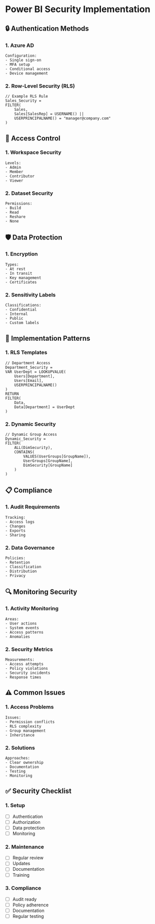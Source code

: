 # Power BI Security Implementation

## 🔒 Authentication Methods

### 1. Azure AD
```
Configuration:
- Single sign-on
- MFA setup
- Conditional access
- Device management
```

### 2. Row-Level Security (RLS)
```dax
// Example RLS Rule
Sales_Security = 
FILTER(
    Sales,
    Sales[SalesRep] = USERNAME() ||
    USERPRINCIPALNAME() = "manager@company.com"
)
```

## 👥 Access Control

### 1. Workspace Security
```
Levels:
- Admin
- Member
- Contributor
- Viewer
```

### 2. Dataset Security
```
Permissions:
- Build
- Read
- Reshare
- None
```

## 🛡️ Data Protection

### 1. Encryption
```
Types:
- At rest
- In transit
- Key management
- Certificates
```

### 2. Sensitivity Labels
```
Classifications:
- Confidential
- Internal
- Public
- Custom labels
```

## 🔐 Implementation Patterns

### 1. RLS Templates
```dax
// Department Access
Department_Security = 
VAR UserDept = LOOKUPVALUE(
    Users[Department],
    Users[Email],
    USERPRINCIPALNAME()
)
RETURN
FILTER(
    Data,
    Data[Department] = UserDept
)
```

### 2. Dynamic Security
```dax
// Dynamic Group Access
Dynamic_Security = 
FILTER(
    ALL(DimSecurity),
    CONTAINS(
        VALUES(UserGroups[GroupName]),
        UserGroups[GroupName],
        DimSecurity[GroupName]
    )
)
```

## 📋 Compliance

### 1. Audit Requirements
```
Tracking:
- Access logs
- Changes
- Exports
- Sharing
```

### 2. Data Governance
```
Policies:
- Retention
- Classification
- Distribution
- Privacy
```

## 🔍 Monitoring Security

### 1. Activity Monitoring
```
Areas:
- User actions
- System events
- Access patterns
- Anomalies
```

### 2. Security Metrics
```
Measurements:
- Access attempts
- Policy violations
- Security incidents
- Response times
```

## ⚠️ Common Issues

### 1. Access Problems
```
Issues:
- Permission conflicts
- RLS complexity
- Group management
- Inheritance
```

### 2. Solutions
```
Approaches:
- Clear ownership
- Documentation
- Testing
- Monitoring
```

## ✅ Security Checklist

### 1. Setup
- [ ] Authentication
- [ ] Authorization
- [ ] Data protection
- [ ] Monitoring

### 2. Maintenance
- [ ] Regular review
- [ ] Updates
- [ ] Documentation
- [ ] Training

### 3. Compliance
- [ ] Audit ready
- [ ] Policy adherence
- [ ] Documentation
- [ ] Regular testing
